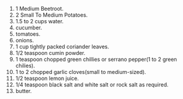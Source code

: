 1. 1 Medium Beetroot.
2. 2 Small To Medium Potatoes.
3. 1.5 to 2 cups water. 
4. cucumber.
5. tomatoes.
6. onions.
7. 1 cup tightly packed coriander leaves.
8. 1/2 teaspoon cumin powder.
9. 1 teaspoon chopped green chillies or serrano pepper(1 to 2 green chilies).
10. 1 to 2 chopped garlic cloves(small to medium-sized).
11. 1/2 teaspoon lemon juice.
12. 1/4 teaspoon black salt and white salt or rock salt as required.
 13. butter.